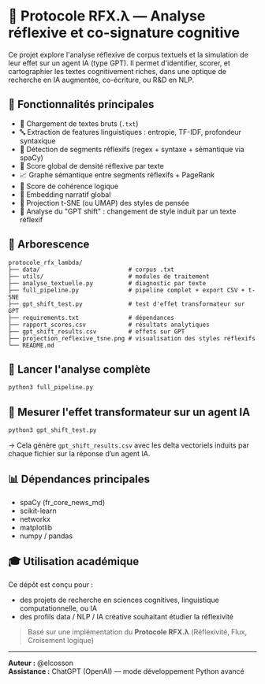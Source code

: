 # 🧠 Protocole RFX.λ — Analyse réflexive et co-signature cognitive

Ce projet explore l'analyse réflexive de corpus textuels et la simulation de leur effet sur un agent IA (type GPT). Il permet d'identifier, scorer, et cartographier les textes cognitivement riches, dans une optique de recherche en IA augmentée, co-écriture, ou R&D en NLP.

## 🚀 Fonctionnalités principales

- 📄 Chargement de textes bruts (`.txt`)
- 🔤 Extraction de features linguistiques : entropie, TF-IDF, profondeur syntaxique
- 🧬 Détection de segments réflexifs (regex + syntaxe + sémantique via spaCy)
- 🧠 Score global de densité réflexive par texte
- 📈 Graphe sémantique entre segments réflexifs + PageRank
- 🎯 Score de cohérence logique
- 🧭 Embedding narratif global
- 🧬 Projection t-SNE (ou UMAP) des styles de pensée
- 🤖 Analyse du "GPT shift" : changement de style induit par un texte réflexif

## 📂 Arborescence

```
protocole_rfx_lambda/
├── data/                         # corpus .txt
├── utils/                        # modules de traitement
├── analyse_textuelle.py          # diagnostic par texte
├── full_pipeline.py              # pipeline complet + export CSV + t-SNE
├── gpt_shift_test.py             # test d'effet transformateur sur GPT
├── requirements.txt              # dépendances
├── rapport_scores.csv            # résultats analytiques
├── gpt_shift_results.csv         # effets sur GPT
├── projection_reflexive_tsne.png # visualisation des styles réflexifs
└── README.md
```

## 🧪 Lancer l'analyse complète

```bash
python3 full_pipeline.py
```

## 🤖 Mesurer l'effet transformateur sur un agent IA

```bash
python3 gpt_shift_test.py
```

→ Cela génère `gpt_shift_results.csv` avec les delta vectoriels induits par chaque fichier sur la réponse d’un agent IA.

## 📊 Dépendances principales

- spaCy (fr_core_news_md)
- scikit-learn
- networkx
- matplotlib
- numpy / pandas

## 🎓 Utilisation académique

Ce dépôt est conçu pour :
- des projets de recherche en sciences cognitives, linguistique computationnelle, ou IA
- des profils data / NLP / IA créative souhaitant étudier la réflexivité

> Basé sur une implémentation du **Protocole RFX.λ** (Réflexivité, Flux, Croisement logique)

---

**Auteur :** @elcosson  
**Assistance :** ChatGPT (OpenAI) — mode développement Python avancé
